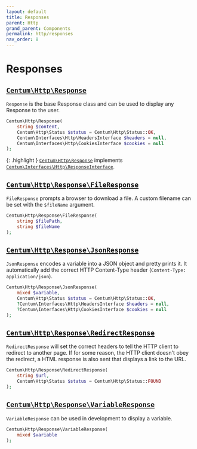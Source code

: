 ```yaml
---
layout: default
title: Responses
parent: Http
grand_parent: Components
permalink: http/responses
nav_order: 8
---
```




# Responses

## [`Centum\Http\Response`](https://github.com/SidRoberts/centum/tree/development/src/Http/Response.php)

`Response` is the base Response class and can be used to display any Response to the user.

```php
Centum\Http\Response(
    string $content,
    Centum\Http\Status $status = Centum\Http\Status::OK,
    Centum\Interfaces\Http\HeadersInterface $headers = null,
    Centum\Interfaces\Http\CookiesInterface $cookies = null
);
```

{: .highlight }
[`Centum\Http\Response`](https://github.com/SidRoberts/centum/blob/main/src/Http/Response.php) implements [`Centum\Interfaces\Http\ResponseInterface`](https://github.com/SidRoberts/centum/blob/main/src/Interfaces/Http/ResponseInterface.php).



## [`Centum\Http\Response\FileResponse`](https://github.com/SidRoberts/centum/tree/development/src/Http/Response/FileResponse.php)

`FileResponse` prompts a browser to download a file.
A custom filename can be set with the `$fileName` argument.

```php
Centum\Http\Response\FileResponse(
    string $filePath,
    string $fileName
);
```



## [`Centum\Http\Response\JsonResponse`](https://github.com/SidRoberts/centum/tree/development/src/Http/Response/JsonResponse.php)

`JsonResponse` encodes a variable into a JSON object and pretty prints it.
It automatically add the correct HTTP Content-Type header (`Content-Type: application/json`).

```php
Centum\Http\Response\JsonResponse(
    mixed $variable,
    Centum\Http\Status $status = Centum\Http\Status::OK,
    ?Centum\Interfaces\Http\HeadersInterface $headers = null,
    ?Centum\Interfaces\Http\CookiesInterface $cookies = null
);
```



## [`Centum\Http\Response\RedirectResponse`](https://github.com/SidRoberts/centum/tree/development/src/Http/Response/RedirectResponse.php)

`RedirectResponse` will set the correct headers to tell the HTTP client to redirect to another page.
If for some reason, the HTTP client doesn't obey the redirect, a HTML response is also sent that displays a link to the URL.

```php
Centum\Http\Response\RedirectResponse(
    string $url,
    Centum\Http\Status $status = Centum\Http\Status::FOUND
);
```



## [`Centum\Http\Response\VariableResponse`](https://github.com/SidRoberts/centum/tree/development/src/Http/Response/VariableResponse.php)

`VariableResponse` can be used in development to display a variable.

```php
Centum\Http\Response\VariableResponse(
    mixed $variable
);
```
